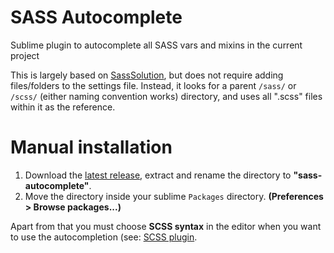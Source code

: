 # SASS Autocomplete
Sublime plugin to autocomplete all SASS vars and mixins in the current project

This is largely based on [SassSolution](https://codeload.github.com/ahmedam55/SassSolution), but does not require adding files/folders to the settings file. Instead, it looks for a parent `/sass/` or `/scss/` (either naming convention works) directory, and uses all ".scss" files within it as the reference.

# Manual installation
1. Download the [latest release](https://codeload.github.com/matthewjmink/sass-autocomplete/zip/master), extract and rename the directory to **"sass-autocomplete"**.
2. Move the directory inside your sublime `Packages` directory. **(Preferences > Browse packages...)**

Apart from that you must choose **SCSS syntax** in the editor when you want to use the autocompletion (see: [SCSS plugin](https://packagecontrol.io/packages/SCSS).
